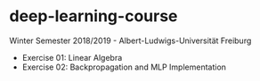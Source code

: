# deep-learning-course
Winter Semester 2018/2019 - Albert-Ludwigs-Universität Freiburg

- Exercise 01: Linear Algebra
- Exercise 02: Backpropagation and MLP Implementation